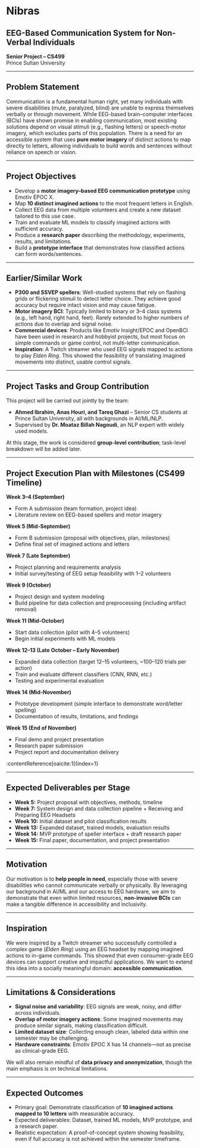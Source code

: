 # Nibras
## EEG-Based Communication System for Non-Verbal Individuals  
**Senior Project – CS499**  
Prince Sultan University  

---

## Problem Statement
Communication is a fundamental human right, yet many individuals with severe disabilities (mute, paralyzed, blind) are unable to express themselves verbally or through movement. While EEG-based brain–computer interfaces (BCIs) have shown promise in enabling communication, most existing solutions depend on visual stimuli (e.g., flashing letters) or speech-motor imagery, which excludes parts of this population. There is a need for an accessible system that uses **pure motor imagery** of distinct actions to map directly to letters, allowing individuals to build words and sentences without reliance on speech or vision.

---

## Project Objectives
- Develop a **motor imagery–based EEG communication prototype** using Emotiv EPOC X.  
- Map **10 distinct imagined actions** to the most frequent letters in English.  
- Collect EEG data from multiple volunteers and create a new dataset tailored to this use case.  
- Train and evaluate ML models to classify imagined actions with sufficient accuracy.  
- Produce a **research paper** describing the methodology, experiments, results, and limitations.  
- Build a **prototype interface** that demonstrates how classified actions can form words/sentences.  

---

## Earlier/Similar Work
- **P300 and SSVEP spellers**: Well-studied systems that rely on flashing grids or flickering stimuli to detect letter choice. They achieve good accuracy but require intact vision and may cause fatigue.  
- **Motor imagery BCI**: Typically limited to binary or 3–4 class systems (e.g., left hand, right hand, feet). Rarely extended to higher numbers of actions due to overlap and signal noise.  
- **Commercial devices**: Products like Emotiv Insight/EPOC and OpenBCI have been used in research and hobbyist projects, but most focus on simple commands or game control, not multi-letter communication.  
- **Inspiration**: A Twitch streamer who used EEG signals mapped to actions to play *Elden Ring*. This showed the feasibility of translating imagined movements into distinct, usable control signals.  

---

## Project Tasks and Group Contribution
This project will be carried out jointly by the team:  
- **Ahmed Ibrahim, Anas Houri, and Tareq Ghazi** – Senior CS students at Prince Sultan University, all with backgrounds in AI/ML/NLP.  
- Supervised by **Dr. Moataz Billah Nagoudi**, an NLP expert with widely used models.  

At this stage, the work is considered **group-level contribution**; task-level breakdown will be added later.

---

## Project Execution Plan with Milestones (CS499 Timeline)

**Week 3–4 (September)**  
- Form A submission (team formation, project idea)  
- Literature review on EEG-based spellers and motor imagery  

**Week 5 (Mid-September)**  
- Form B submission (proposal with objectives, plan, milestones)  
- Define final set of imagined actions and letters  

**Week 7 (Late September)**  
- Project planning and requirements analysis  
- Initial survey/testing of EEG setup feasibility with 1–2 volunteers  

**Week 9 (October)**  
- Project design and system modeling  
- Build pipeline for data collection and preprocessing (including artifact removal) 

**Week 11 (Mid-October)**  
- Start data collection (pilot with 4–5 volunteers)  
- Begin initial experiments with ML models  

**Week 12–13 (Late October – Early November)**  
- Expanded data collection (target 12–15 volunteers, ~100–120 trials per action)  
- Train and evaluate different classifiers (CNN, RNN, etc.)  
- Testing and experimental evaluation  

**Week 14 (Mid-November)**  
- Prototype development (simple interface to demonstrate word/letter spelling)  
- Documentation of results, limitations, and findings  

**Week 15 (End of November)**  
- Final demo and project presentation  
- Research paper submission  
- Project report and documentation delivery  

:contentReference[oaicite:1]{index=1}

---

## Expected Deliverables per Stage
- **Week 5:** Project proposal with objectives, methods, timeline  
- **Week 7:** System design and data collection pipeline + Receiving and Preparing EEG Headsets  
- **Week 10:** Initial dataset and pilot classification results  
- **Week 13:** Expanded dataset, trained models, evaluation results  
- **Week 14:** MVP prototype of speller interface + draft research paper  
- **Week 15:** Final paper, documentation, and project presentation  

---

## Motivation
Our motivation is to **help people in need**, especially those with severe disabilities who cannot communicate verbally or physically. By leveraging our background in AI/ML and our access to EEG hardware, we aim to demonstrate that even within limited resources, **non-invasive BCIs** can make a tangible difference in accessibility and inclusivity.

---

## Inspiration
We were inspired by a Twitch streamer who successfully controlled a complex game (*Elden Ring*) using an EEG headset by mapping imagined actions to in-game commands. This showed that even consumer-grade EEG devices can support creative and impactful applications. We want to extend this idea into a socially meaningful domain: **accessible communication**.

---

## Limitations & Considerations
- **Signal noise and variability**: EEG signals are weak, noisy, and differ across individuals.  
- **Overlap of motor imagery actions**: Some imagined movements may produce similar signals, making classification difficult.  
- **Limited dataset size**: Collecting enough clean, labeled data within one semester may be challenging.  
- **Hardware constraints**: Emotiv EPOC X has 14 channels—not as precise as clinical-grade EEG.  

We will also remain mindful of **data privacy and anonymization**, though the main emphasis is on technical limitations.

---

## Expected Outcomes
- Primary goal: Demonstrate classification of **10 imagined actions mapped to 10 letters** with measurable accuracy.  
- Expected deliverables: Dataset, trained ML models, MVP prototype, and a research paper.  
- Realistic expectation: A proof-of-concept system showing feasibility, even if full accuracy is not achieved within the semester timeframe.  
